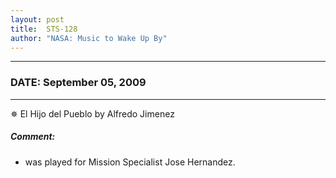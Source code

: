 ```yaml
---
layout: post
title:  STS-128
author: "NASA: Music to Wake Up By"
---
```


----
### DATE: September 05, 2009
----
✵ El Hijo del Pueblo by Alfredo Jimenez

##### Comment:
* was played for Mission Specialist Jose Hernandez.
